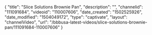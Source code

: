{
    "title": "Slice Solutions Brownie Pan",
    "description": "",
    "channelid": "111091684",
    "videoid": "110007606",
    "date_created": "1502525926",
    "date_modified": "1504049172",
    "type": "captivate",
    "layout": "channelVideo",
    "url": "\/bbbusa-latest-videos\/slice-solutions-brownie-pan\/111091684-110007606"
}